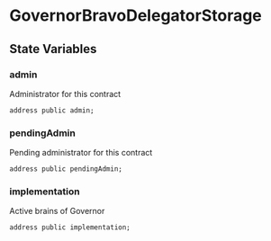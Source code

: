 # GovernorBravoDelegatorStorage


## State Variables
### admin
Administrator for this contract


```solidity
address public admin;
```


### pendingAdmin
Pending administrator for this contract


```solidity
address public pendingAdmin;
```


### implementation
Active brains of Governor


```solidity
address public implementation;
```


